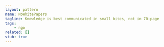 ```yaml
---
layout: pattern
name: NoWhitePapers
tagline: Knowledge is best communicated in small bites, not in 70-page reports that nobody has time to read.
tags:
    - ngo
related: []
stub: true
---
```

